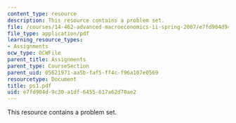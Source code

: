 ```yaml
---
content_type: resource
description: This resource contains a problem set.
file: /courses/14-462-advanced-macroeconomics-ii-spring-2007/e7fd904d9c30a1df6455617a62d70ae2_ps1.pdf
file_type: application/pdf
learning_resource_types:
- Assignments
ocw_type: OCWFile
parent_title: Assignments
parent_type: CourseSection
parent_uid: 05621971-aa5b-faf5-ff4c-f96a107e0569
resourcetype: Document
title: ps1.pdf
uid: e7fd904d-9c30-a1df-6455-617a62d70ae2
---
```

This resource contains a problem set.

